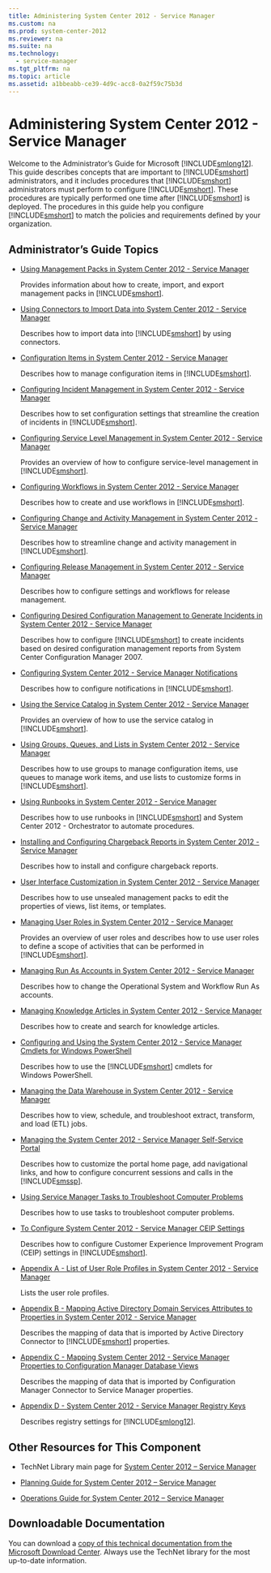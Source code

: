 ```yaml
---
title: Administering System Center 2012 - Service Manager
ms.custom: na
ms.prod: system-center-2012
ms.reviewer: na
ms.suite: na
ms.technology: 
  - service-manager
ms.tgt_pltfrm: na
ms.topic: article
ms.assetid: a1bbeabb-ce39-4d9c-acc8-0a2f59c75b3d
---
```

# Administering System Center 2012 - Service Manager
Welcome to the Administrator’s Guide for Microsoft [!INCLUDE[smlong12](Token/smlong12_md.md)]. This guide describes concepts that are important to [!INCLUDE[smshort](Token/smshort_md.md)] administrators, and it includes procedures that [!INCLUDE[smshort](Token/smshort_md.md)] administrators must perform to configure [!INCLUDE[smshort](Token/smshort_md.md)]. These procedures are typically performed one time after [!INCLUDE[smshort](Token/smshort_md.md)] is deployed. The procedures in this guide help you configure [!INCLUDE[smshort](Token/smshort_md.md)] to match the policies and requirements defined by your organization.

## Administrator’s Guide Topics

-   [Using Management Packs in System Center 2012 - Service Manager](Using-Management-Packs-in-System-Center-2012---Service-Manager.md)

    Provides information about how to create, import, and export management packs in [!INCLUDE[smshort](Token/smshort_md.md)].

-   [Using Connectors to Import Data into System Center 2012 - Service Manager](Using-Connectors-to-Import-Data-into-System-Center-2012---Service-Manager.md)

    Describes how to import data into [!INCLUDE[smshort](Token/smshort_md.md)] by using connectors.

-   [Configuration Items in System Center 2012 - Service Manager](Configuration-Items-in-System-Center-2012---Service-Manager.md)

    Describes how to manage configuration items in [!INCLUDE[smshort](Token/smshort_md.md)].

-   [Configuring Incident Management in System Center 2012 - Service Manager](Configuring-Incident-Management-in-System-Center-2012---Service-Manager.md)

    Describes how to set configuration settings that streamline the creation of incidents in [!INCLUDE[smshort](Token/smshort_md.md)].

-   [Configuring Service Level Management in System Center 2012 - Service Manager](Configuring-Service-Level-Management-in-System-Center-2012---Service-Manager.md)

    Provides an overview of how to configure service\-level management in [!INCLUDE[smshort](Token/smshort_md.md)].

-   [Configuring Workflows in System Center 2012 - Service Manager](Configuring-Workflows-in-System-Center-2012---Service-Manager.md)

    Describes how to create and use workflows in [!INCLUDE[smshort](Token/smshort_md.md)].

-   [Configuring Change and Activity Management in System Center 2012 - Service Manager](Configuring-Change-and-Activity-Management-in-System-Center-2012---Service-Manager.md)

    Describes how to streamline change and activity management in [!INCLUDE[smshort](Token/smshort_md.md)].

-   [Configuring Release Management in System Center 2012 - Service Manager](Configuring-Release-Management-in-System-Center-2012---Service-Manager.md)

    Describes how to configure settings and workflows for release management.

-   [Configuring Desired Configuration Management to Generate Incidents in System Center 2012 - Service Manager](Configuring-Desired-Configuration-Management-to-Generate-Incidents-in-System-Center-2012---Service-Manager.md)

    Describes how to configure [!INCLUDE[smshort](Token/smshort_md.md)] to create incidents based on desired configuration management reports from System Center Configuration Manager 2007.

-   [Configuring System Center 2012 - Service Manager Notifications](Configuring-System-Center-2012---Service-Manager-Notifications.md)

    Describes how to configure notifications in [!INCLUDE[smshort](Token/smshort_md.md)].

-   [Using the Service Catalog in System Center 2012 - Service Manager](Using-the-Service-Catalog-in-System-Center-2012---Service-Manager.md)

    Provides an overview of how to use the service catalog in [!INCLUDE[smshort](Token/smshort_md.md)].

-   [Using Groups, Queues, and Lists in System Center 2012 - Service Manager](Using-Groups,-Queues,-and-Lists-in-System-Center-2012---Service-Manager.md)

    Describes how to use groups to manage configuration items, use queues to manage work items, and use lists to customize forms in [!INCLUDE[smshort](Token/smshort_md.md)].

-   [Using Runbooks in System Center 2012 - Service Manager](Using-Runbooks-in-System-Center-2012---Service-Manager.md)

    Describes how to use runbooks in [!INCLUDE[smshort](Token/smshort_md.md)] and System Center 2012 \- Orchestrator to automate procedures.

-   [Installing and Configuring Chargeback Reports in System Center 2012 - Service Manager](Installing-and-Configuring-Chargeback-Reports-in-System-Center-2012---Service-Manager.md)

    Describes how to install and configure chargeback reports.

-   [User Interface Customization in System Center 2012 - Service Manager](User-Interface-Customization-in-System-Center-2012---Service-Manager.md)

    Describes how to use unsealed management packs to edit the properties of views, list items, or templates.

-   [Managing User Roles in System Center 2012 - Service Manager](Managing-User-Roles-in-System-Center-2012---Service-Manager.md)

    Provides an overview of user roles and describes how to use user roles to define a scope of activities that can be performed in [!INCLUDE[smshort](Token/smshort_md.md)].

-   [Managing Run As Accounts in System Center 2012 - Service Manager](Managing-Run-As-Accounts-in-System-Center-2012---Service-Manager.md)

    Describes how to change the Operational System and Workflow Run As accounts.

-   [Managing Knowledge Articles in System Center 2012 - Service Manager](Managing-Knowledge-Articles-in-System-Center-2012---Service-Manager.md)

    Describes how to create and search for knowledge articles.

-   [Configuring and Using the System Center 2012 - Service Manager Cmdlets for Windows PowerShell](Configuring-and-Using-the-System-Center-2012---Service-Manager-Cmdlets-for-Windows-PowerShell.md)

    Describes how to use the [!INCLUDE[smshort](Token/smshort_md.md)] cmdlets for Windows PowerShell.

-   [Managing the Data Warehouse in System Center 2012 - Service Manager](Managing-the-Data-Warehouse-in-System-Center-2012---Service-Manager.md)

    Describes how to view, schedule, and troubleshoot extract, transform, and load \(ETL\) jobs.

-   [Managing the System Center 2012 - Service Manager Self-Service Portal](Managing-the-System-Center-2012---Service-Manager-Self-Service-Portal.md)

    Describes how to customize the portal home page, add navigational links, and how to configure concurrent sessions and calls in the [!INCLUDE[smssp](Token/smssp_md.md)].

-   [Using Service Manager Tasks to Troubleshoot Computer Problems](Using-Service-Manager-Tasks-to-Troubleshoot-Computer-Problems.md)

    Describes how to use tasks to troubleshoot computer problems.

-   [To Configure System Center 2012 - Service Manager CEIP Settings](To-Configure-System-Center-2012---Service-Manager-CEIP-Settings.md)

    Describes how to configure Customer Experience Improvement Program \(CEIP\) settings in [!INCLUDE[smshort](Token/smshort_md.md)].

-   [Appendix A - List of User Role Profiles in System Center 2012 - Service Manager](Appendix-A---List-of-User-Role-Profiles-in-System-Center-2012---Service-Manager.md)

    Lists the user role profiles.

-   [Appendix B - Mapping Active Directory Domain Services Attributes to Properties in System Center 2012 - Service Manager](Appendix-B---Mapping-Active-Directory-Domain-Services-Attributes-to-Properties-in-System-Center-2012---Service-Manager.md)

    Describes the mapping of data that is imported by Active Directory Connector to  [!INCLUDE[smshort](Token/smshort_md.md)] properties.

-   [Appendix C - Mapping System Center 2012 - Service Manager Properties to Configuration Manager Database Views](Appendix-C---Mapping-System-Center-2012---Service-Manager-Properties-to-Configuration-Manager-Database-Views.md)

    Describes the mapping of data that is imported by Configuration Manager Connector to Service Manager properties.

-   [Appendix D - System Center 2012 - Service Manager Registry Keys](Appendix-D---System-Center-2012---Service-Manager-Registry-Keys.md)

    Describes registry settings for [!INCLUDE[smlong12](Token/smlong12_md.md)].

## Other Resources for This Component

-   TechNet Library main page for [System Center 2012 – Service Manager](http://go.microsoft.com/fwlink/p/?LinkId=220655)

-   [Planning Guide for System Center 2012 – Service Manager](http://go.microsoft.com/fwlink/p/?LinkId=209672)

-   [Operations Guide for System Center 2012 – Service Manager](http://go.microsoft.com/fwlink/p/?LinkId=220656)

## Downloadable Documentation
You can download a [copy of this technical documentation from the Microsoft Download Center](http://go.microsoft.com/fwlink/?LinkId=246620). Always use the TechNet library for the most up\-to\-date information.


